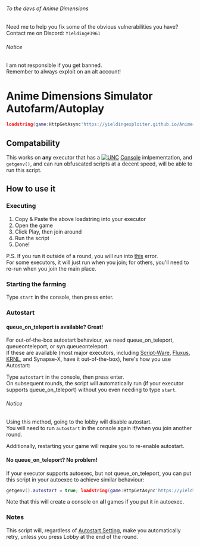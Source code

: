 ###### To the devs of Anime Dimensions

Need me to help you fix some of the obvious vulnerabilities you have?<br/>
Contact me on Discord: `Yielding#3961`

###### Notice

I am not responsible if you get banned.<br/>
Remember to always exploit on an alt account!

# Anime Dimensions Simulator Autofarm/Autoplay

```lua
loadstring(game:HttpGetAsync'https://yieldingexploiter.github.io/Anime-Dimensions-Simulator/init.lua','GameScript')();
```

## Compatability
This works on **any** executor that has a [![UNC](https://yieldingexploiter.github.io/Anime-Dimensions-Simulator/badge16.png)](https://scriptunc.org) [Console](https://github.com/unified-naming-convention/NamingStandard/tree/main/api/console) imlpementation, and `getgenv()`, and can run obfuscated scripts at a decent speed, will be able to run this script.

## How to use it

### Executing
1. Copy & Paste the above loadstring into your executor
2. Open the game
3. Click Play, then join around
4. Run the script
5. Done!

P.S. If you run it outside of a round, you will run into [this](https://github.com/YieldingExploiter/Anime-Dimensions-Simulator/issues/1) error.<br/>
For some executors, it will just run when you join; for others, you'll need to re-run when you join the main place.

### Starting the farming
Type `start` in the console, then press enter.

### Autostart

#### queue_on_teleport is available? Great!
For out-of-the-box autostart behaviour, we need queue_on_teleport, queueonteleport, or syn.queueonteleport.<br/>
If these are available (most major executors, including [Script-Ware](https://script-ware.com/), [Fluxus](https://fluxteam.net), [KRNL](https://krnl.place), and Synapse-X, have it out-of-the-box), here's how you use Autostart:

Type `autostart` in the console, then press enter.<br/>
On subsequent rounds, the script will automatically run (if your executor supports queue_on_teleport) without you even needing to type `start`.

###### Notice
Using this method, going to the lobby will disable autostart.<br/>
You will need to run `autostart` in the console again if/when you join another round.

Additionally, restarting your game will require you to re-enable autostart.


#### No queue_on_teleport? No problem!

If your executor supports autoexec, but not queue_on_teleport, you can put this script in your autoexec to achieve similar behaviour:
```lua
getgenv().autostart = true; loadstring(game:HttpGetAsync'https://yieldingexploiter.github.io/Anime-Dimensions-Simulator/init.lua','GameScript')();
```

Note that this will create a console on **all** games if you put it in autoexec.

### Notes
This script will, regardless of [Autostart Setting](#autostart), make you automatically retry, unless you press Lobby at the end of the round.

<!-- I like how the README's length is comparable to the source code of https://github.com/YieldingExploiter/Anime-Dimensions-Simulator/commit/d5655690b526590854d6295b043ecbe507da3bfc (first commit excluding readme creation) -->
